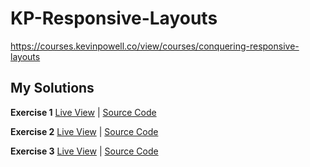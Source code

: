 # KP-Responsive-Layouts
https://courses.kevinpowell.co/view/courses/conquering-responsive-layouts


## My Solutions

**Exercise 1**
[Live View](https://andrewattemptscode.github.io/KP-Responsive-Layouts/exercise_1/) | [Source Code](https://github.com/AndrewAttemptsCode/KP-Responsive-Layouts/tree/main/exercise_1)

**Exercise 2**
[Live View](https://andrewattemptscode.github.io/KP-Responsive-Layouts/exercise_2/) | [Source Code](https://github.com/AndrewAttemptsCode/KP-Responsive-Layouts/tree/main/exercise_2)

**Exercise 3**
[Live View](https://andrewattemptscode.github.io/KP-Responsive-Layouts/exercise_3/) | [Source Code](https://github.com/AndrewAttemptsCode/KP-Responsive-Layouts/tree/main/exercise_3)